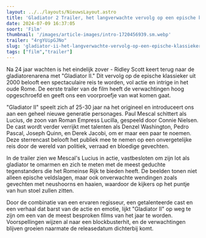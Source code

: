 ```yaml
---
layout: ../../layouts/NieuwsLayout.astro
title: 'Gladiator 2 Trailer, het langverwachte vervolg op een epische klassieker'
date: 2024-07-09 16:37:05
soort: 'Film'
thumbnail: '/images/article-images/intro-1720456939.sm.webp'
trailer: "4rgYUipGJNo"
slug: 'gladiator-ii-het-langverwachte-vervolg-op-een-epische-klassieker'
tags: ["film","trailer"]
---
```


Na 24 jaar wachten is het eindelijk zover - Ridley Scott keert terug naar de gladiatorenarena met "Gladiator II." Dit vervolg op de epische klassieker uit 2000 belooft een spectaculaire reis te worden, vol actie en intrige in het oude Rome. De eerste trailer van de film heeft de verwachtingen hoog opgeschroefd en geeft ons een voorproefje van wat komen gaat.

"Gladiator II" speelt zich af 25-30 jaar na het origineel en introduceert ons aan een geheel nieuwe generatie personages. Paul Mescal schittert als Lucius, de zoon van Roman Empress Lucilla, gespeeld door Connie Nielsen. De cast wordt verder verrijkt met talenten als Denzel Washington, Pedro Pascal, Joseph Quinn, en Derek Jacobi, om er maar een paar te noemen. Deze sterrencast belooft het publiek mee te nemen op een onvergetelijke reis door de wereld van politiek, verraad en bloedige gevechten.

In de trailer zien we Mescal's Lucius in actie, vastbesloten om zijn lot als gladiator te omarmen en zich te meten met de meest geduchte tegenstanders die het Romeinse Rijk te bieden heeft. De beelden tonen niet alleen epische veldslagen, maar ook onverwachte wendingen zoals gevechten met neushoorns en haaien, waardoor de kijkers op het puntje van hun stoel zullen zitten.

Door de combinatie van een ervaren regisseur, een getalenteerde cast en een verhaal dat barst van de actie en emotie, lijkt "Gladiator II" op weg te zijn om een van de meest besproken films van het jaar te worden. Voorspellingen wijzen al naar een blockbusterhit, en de verwachtingen blijven groeien naarmate de releasedatum dichterbij komt.
